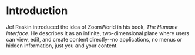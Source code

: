 # Introduction #

Jef Raskin introduced the idea of ZoomWorld in his book, _The Humane Interface_. He describes it as an infinite, two-dimensional plane where users can view, edit, and create content directly--no applications, no menus or hidden information, just you and your content.